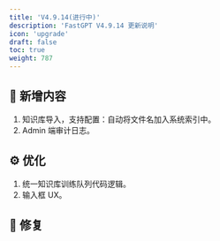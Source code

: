 ```yaml
---
title: 'V4.9.14(进行中)'
description: 'FastGPT V4.9.14 更新说明'
icon: 'upgrade'
draft: false
toc: true
weight: 787
---
```



## 🚀 新增内容

1. 知识库导入，支持配置：自动将文件名加入系统索引中。
2. Admin 端审计日志。

## ⚙️ 优化

1. 统一知识库训练队列代码逻辑。
2. 输入框 UX。

## 🐛 修复
